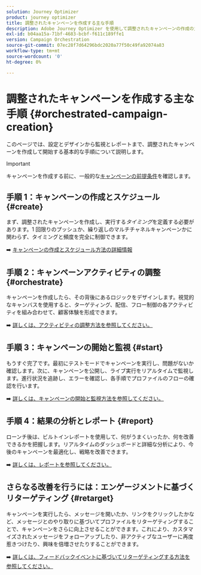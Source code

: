 ```yaml
---
solution: Journey Optimizer
product: journey optimizer
title: 調整されたキャンペーンを作成する主な手順
description: Adobe Journey Optimizer を使用して調整されたキャンペーンの作成の主な原則について説明します。
exl-id: b04aa15a-71bf-4683-bcbf-f611c189ffe1
version: Campaign Orchestration
source-git-commit: 07ec28f7d64296bdc2020a77f50c49fa92074a83
workflow-type: tm+mt
source-wordcount: '0'
ht-degree: 0%

---
```



# 調整されたキャンペーンを作成する主な手順 {#orchestrated-campaign-creation}

このページでは、設定とデザインから監視とレポートまで、調整されたキャンペーンを作成して開始する基本的な手順について説明します。

<!--
<table style="table-layout:fixed"><tr style="border: 0; text-align: center;" >
<td><a href="#create"><img alt="Create & schedule your campaign" src="../../channels/assets/do-not-localize/email.png"></a><br/><a href="#create"><strong>Create & schedule your campaign</strong></a></td>
<td><a href="#orchestrate"><img alt="Orchestrate campaign activities" src="../../channels/assets/do-not-localize/sms.png"></a><br/><a href="#orchestrate"><strong>Orchestrate campaign activities</strong></a></td>
<td><a href="#start"><img alt="Start & monitor your campaign" src="../../channels/assets/do-not-localize/push.png"></a><a href="#start"><strong>Start & monitor your campaign</strong></a></td>
<td><a href="#report"><img alt="Analyze & report on results" src="../../channels/assets/do-not-localize/push.png"></a><a href="#report"><strong>Analyze & report on results</strong></a></td>
</tr></table>-->

>[!IMPORTANT]
>
>キャンペーンを作成する前に、一般的な[キャンペーンの前提条件](../campaigns/get-started-with-campaigns.md#prerequisites)を確認します。

## 手順 1：キャンペーンの作成とスケジュール {#create}

まず、調整されたキャンペーンを作成し、実行する&#x200B;*タイミング*&#x200B;を定義する必要があります。1 回限りのプッシュか、繰り返しのマルチチャネルキャンペーンかに関わらず、タイミングと頻度を完全に制御できます。

➡️ [キャンペーンの作成とスケジュール方法の詳細情報](../orchestrated/create-orchestrated-campaign.md)

## 手順 2：キャンペーンアクティビティの調整{#orchestrate}

キャンペーンを作成したら、その背後にあるロジックをデザインします。視覚的なキャンバスを使用すると、ターゲティング、配信、フロー制御の各アクティビティを組み合わせて、顧客体験を形成できます。

➡️ [詳しくは、アクティビティの調整方法を参照してください。](../orchestrated/orchestrate-activities.md)

## 手順 3：キャンペーンの開始と監視 {#start}

もうすぐ完了です。最初にテストモードでキャンペーンを実行し、問題がないか確認します。次に、キャンペーンを公開し、ライブ実行をリアルタイムで監視します。進行状況を追跡し、エラーを確認し、各手順でプロファイルのフローの確認を行います。

➡️ [詳しくは、キャンペーンの開始と監視方法を参照してください。](../orchestrated/start-monitor-campaigns.md)

## 手順 4：結果の分析とレポート {#report}

ローンチ後は、ビルトインレポートを使用して、何がうまくいったか、何を改善できるかを把握します。リアルタイムのダッシュボードと詳細な分析により、今後のキャンペーンを最適化し、戦略を改善できます。

➡️ [詳しくは、レポートを参照してください。](../orchestrated/reporting-campaigns.md)

## さらなる改善を行うには：エンゲージメントに基づくリターゲティング {#retarget}

キャンペーンを実行したら、メッセージを開いたか、リンクをクリックしたかなど、メッセージとのやり取りに基づいてプロファイルをリターゲティングすることで、キャンペーンをさらに向上させることができます。これにより、カスタマイズされたメッセージをフォローアップしたり、非アクティブなユーザーに再度惹きつけたり、興味を倍増させたりすることができます。

➡️ [詳しくは、フィードバックイベントに基づいてリターゲティングする方法を参照してください。](../orchestrated/retarget.md)
